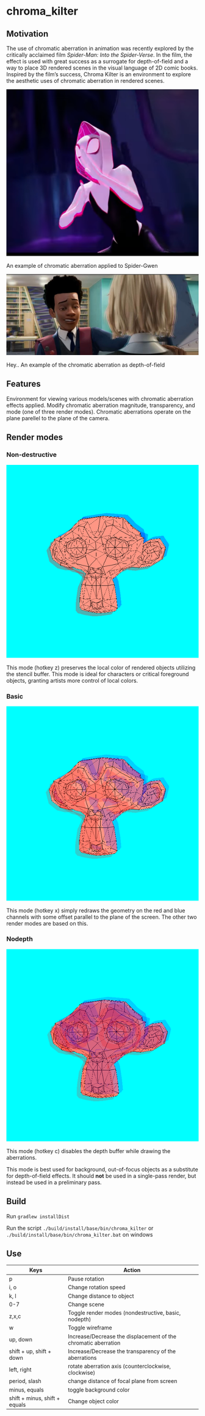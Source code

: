 # chroma_kilter

## Motivation

The use of chromatic aberration in animation was recently explored by the critically acclaimed film *Spider-Man: Into the Spider-Verse*. In the film, the effect is used with great success as a surrogate for depth-of-field and a way to place 3D rendered scenes in the visual language of 2D comic books. Inspired by the film’s success, Chroma Kilter is an environment to explore the aesthetic uses of chromatic aberration in rendered scenes.

![Chromatic aberration applied to Spider-Gwen](./screenshots/spider_verse_01.png)

An example of chromatic aberration applied to Spider-Gwen

![Hey... chromatic aberration](./screenshots/hey.jpg)

Hey.. An example of the chromatic aberration as depth-of-field


## Features

Environment for viewing various models/scenes with chromatic aberration effects applied. Modify chromatic aberration magnitude, transparency, and mode (one of three render modes). Chromatic aberrations operate on the plane parellel to the plane of the camera. 

## Render modes

### Non-destructive

![The non-destructive render mode](./screenshots/nondestructive.png)

This mode (hotkey z) preserves the local color of rendered objects utilizing the stencil buffer. This mode is ideal for characters or critical foreground objects, granting artists more control of local colors.

### Basic

![The basic render mode](./screenshots/basic.png)

This mode (hotkey x) simply redraws the geometry on the red and blue channels with some offset parallel to the plane of the screen. The other two render modes are based on this.

### Nodepth

![The nodepth render mode](./screenshots/nodepth.png)

This mode (hotkey c) disables the depth buffer while drawing the aberrations. 

This mode is best used for background, out-of-focus objects as a substitute for depth-of-field effects. It should **not** be used in a single-pass render, but instead be used in a preliminary pass. 

## Build

Run `gradlew installDist`

Run the script `./build/install/base/bin/chroma_kilter` or `./build/install/base/bin/chroma_kilter.bat` on windows


## Use

| Keys  | Action |
|---|---|
| p  |  Pause rotation |
| i, o  |  Change rotation speed |
| k, l |  Change distance to object |
| 0-7 | Change scene |
| z,x,c | Toggle render modes (nondestructive, basic, nodepth) |
| w | Toggle wireframe |
| up, down | Increase/Decrease the displacement of the chromatic aberration |
| shift + up, shift + down | Increase/Decrease the transparency of the aberrations |
| left, right | rotate aberration axis (counterclockwise, clockwise) |
| period, slash | change distance of focal plane from screen |
| minus, equals | toggle background color |
| shift + minus, shift + equals | Change object color |
